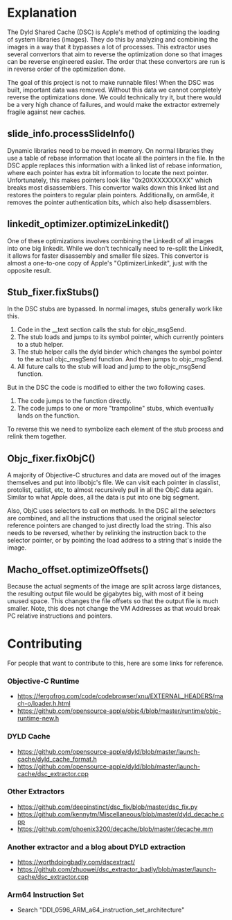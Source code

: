 # Explanation
The Dyld Shared Cache (DSC) is Apple's method of optimizing the loading of system libraries (images). They do this by analyzing and combining the images in a way that it bypasses a lot of processes. This extractor uses several convertors that aim to reverse the optimization done so that images can be reverse engineered easier. The order that these convertors are run is in reverse order of the optimization done.

The goal of this project is not to make runnable files! When the DSC was built, important data was removed. Without this data we cannot completely reverse the optimizations done. We could technically try it, but there would be a very high chance of failures, and would make the extractor extremely fragile against new caches.

## slide_info.processSlideInfo()
Dynamic libraries need to be moved in memory. On normal libraries they use a table of rebase information that locate all the pointers in the file. In the DSC apple replaces this information with a linked list of rebase information, where each pointer has extra bit information to locate the next pointer. Unfortunately, this makes pointers look like "0x20XXXXXXXXXX" which breaks most disassemblers. This convertor walks down this linked list and restores the pointers to regular plain pointers. Additionally, on arm64e, it removes the pointer authentication bits, which also help disassemblers.

## linkedit_optimizer.optimizeLinkedit()
One of these optimizations involves combining the Linkedit of all images into one big linkedit. While we don't technically need to re-split the Linkedit, it allows for faster disassembly and smaller file sizes. This convertor is almost a one-to-one copy of Apple's "OptimizerLinkedit", just with the opposite result.

## Stub_fixer.fixStubs()
In the DSC stubs are bypassed. In normal images, stubs generally work like this.

1. Code in the __text section calls the stub for objc_msgSend.
2. The stub loads and jumps to its symbol pointer, which currently pointers to a stub helper.
3. The stub helper calls the dyld binder which changes the symbol pointer to the actual objc_msgSend function. And then jumps to objc_msgSend.
4. All future calls to the stub will load and jump to the objc_msgSend function.

But in the DSC the code is modified to either the two following cases.

1. The code jumps to the function directly.
2. The code jumps to one or more "trampoline" stubs, which eventually lands on the function.

To reverse this we need to symbolize each element of the stub process and relink them together.

## Objc_fixer.fixObjC()
A majority of Objective-C structures and data are moved out of the images themselves and put into libobjc's file. We can visit each pointer in classlist, protolist, catlist, etc, to almost recursively pull in all the ObjC data again. Similar to what Apple does, all the data is put into one big segment.

Also, ObjC uses selectors to call on methods. In the DSC all the selectors are combined, and all the instructions that used the original selector reference pointers are changed to just directly load the string. This also needs to be reversed, whether by relinking the instruction back to the selector pointer, or by pointing the load address to a string that's inside the image.

## Macho_offset.optimizeOffsets()
Because the actual segments of the image are split across large distances, the resulting output file would be gigabytes big, with most of it being unused space. This changes the file offsets so that the output file is much smaller. Note, this does not change the VM Addresses as that would break PC relative instructions and pointers.

# Contributing
For people that want to contribute to this, here are some links for reference.

### Objective-C Runtime
* https://fergofrog.com/code/codebrowser/xnu/EXTERNAL_HEADERS/mach-o/loader.h.html
* https://github.com/opensource-apple/objc4/blob/master/runtime/objc-runtime-new.h

### DYLD Cache
* https://github.com/opensource-apple/dyld/blob/master/launch-cache/dyld_cache_format.h
* https://github.com/opensource-apple/dyld/blob/master/launch-cache/dsc_extractor.cpp

### Other Extractors
* https://github.com/deepinstinct/dsc_fix/blob/master/dsc_fix.py
* https://github.com/kennytm/Miscellaneous/blob/master/dyld_decache.cpp
* https://github.com/phoenix3200/decache/blob/master/decache.mm

### Another extractor and a blog about DYLD extraction
* https://worthdoingbadly.com/dscextract/
* https://github.com/zhuowei/dsc_extractor_badly/blob/master/launch-cache/dsc_extractor.cpp

### Arm64 Instruction Set
* Search "DDI_0596_ARM_a64_instruction_set_architecture"
